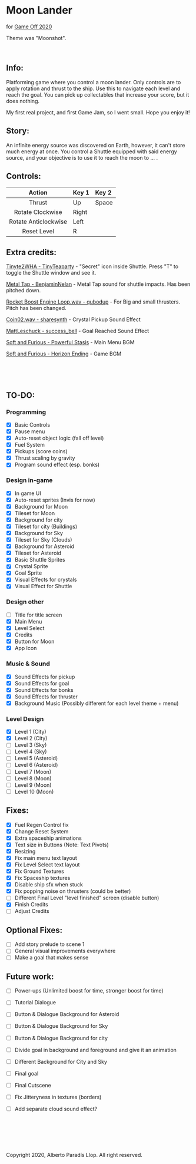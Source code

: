 # Moon Lander
for [Game Off 2020](https://itch.io/jam/game-off-2020)

Theme was "Moonshot".

&nbsp;

## Info:

Platforming game where you control a moon lander. Only controls are to apply rotation and thrust to the ship. Use this to navigate each level and reach the goal. You can pick up collectables that increase your score, but it does nothing.

My first real project, and first Game Jam, so I went small. Hope you enjoy it!

## Story:

An infinite energy source was discovered on Earth, however, it can't store much energy at once. You control a Shuttle equipped with said energy source, and your objective is to use it to reach the moon to ... .

## Controls:

Action | Key 1 | Key 2
:---: | :--- | :---
Thrust | Up | Space
Rotate Clockwise | Right | 
Rotate Anticlockwise | Left | 
Reset Level | R |

## Extra credits:

[Tinyte2WHA - TinyTeaparty](https://twitter.com/TinyTrashMnstr) - "Secret" icon inside Shuttle. Press "T" to toggle the Shuttle window and see it.

[Metal Tap - BenjaminNelan](https://freesound.org/people/BenjaminNelan/sounds/410363/) - Metal Tap sound for shuttle impacts. Has been pitched down.

[Rocket Boost Engine Loop.wav - qubodup](https://freesound.org/people/qubodup/sounds/146770/) - For Big and small thrusters. Pitch has been changed.

[Coin02.wav - sharesynth](https://freesound.org/people/sharesynth/sounds/341229/) - Crystal Pickup Sound Effect

[MattLeschuck - success_bell](https://freesound.org/people/MattLeschuck/sounds/511484/) - Goal Reached Sound Effect

[Soft and Furious - Powerful Stasis](https://freemusicarchive.org/music/Soft_and_Furious/You_know_where_to_find_me/Soft_and_Furious_-_You_know_where_to_find_me_-_07_Powerful_Stasis) - Main Menu BGM

[Soft and Furious - Horizon Ending](https://freemusicarchive.org/music/Soft_and_Furious/You_know_where_to_find_me/Soft_and_Furious_-_You_know_where_to_find_me_-_09_Horizon_Ending) - Game BGM


&nbsp;

&nbsp;



## TO-DO:

### Programming
- [X] Basic Controls
- [X] Pause menu
- [X] Auto-reset object logic (fall off level)
- [X] Fuel System
- [X] Pickups (score coins)  
- [X] Thrust scaling by gravity
- [X] Program sound effect (esp. bonks)

### Design in-game
- [X] In game UI
- [X] Auto-reset sprites (Invis for now)
- [X] Background for Moon
- [X] Tileset for Moon
- [X] Background for city
- [X] Tileset for city (Buildings)
- [X] Background for Sky
- [X] Tileset for Sky (Clouds)
- [X] Background for Asteroid
- [X] Tileset for Asteroid
- [X] Basic Shuttle Sprites
- [X] Crystal Sprite
- [X] Goal Sprite
- [X] Visual Effects for crystals
- [X] Visual Effect for Shuttle

### Design other
- [ ] Title for title screen
- [X] Main Menu
- [X] Level Select
- [X] Credits
- [X] Button for Moon
- [X] App Icon

### Music & Sound
- [X] Sound Effects for pickup
- [X] Sound Effects for goal
- [X] Sound Effects for bonks
- [X] Sound Effects for thruster
- [X] Background Music (Possibly different for each level theme + menu)

### Level Design
- [X] Level 1 (City)
- [X] Level 2 (City)
- [ ] Level 3 (Sky)
- [ ] Level 4 (Sky)
- [ ] Level 5 (Asteroid)
- [ ] Level 6 (Asteroid)
- [ ] Level 7 (Moon)
- [ ] Level 8 (Moon)
- [ ] Level 9 (Moon)
- [ ] Level 10 (Moon)

## Fixes:
- [X] Fuel Regen Control fix
- [X] Change Reset System
- [X] Extra spaceship animations
- [X] Text size in Buttons (Note: Text Pivots)
- [X] Resizing
- [X] Fix main menu text layout
- [X] Fix Level Select text layout
- [X] Fix Ground Textures
- [X] Fix Spaceship textures
- [X] Disable ship sfx when stuck
- [X] Fix popping noise on thrusters (could be better)
- [ ] Different Final Level "level finished" screen (disable button)
- [X] Finish Credits
- [ ] Adjust Credits

## Optional Fixes:
- [ ] Add story prelude to scene 1
- [ ] General visual improvements everywhere
- [ ] Make a goal that makes sense

## Future work:
- [ ] Power-ups (Unlimited boost for time, stronger boost for time)
- [ ] Tutorial Dialogue
- [ ] Button & Dialogue Background for Asteroid
- [ ] Button & Dialogue Background for Sky
- [ ] Button & Dialogue Background for city
- [ ] Divide goal in background and foreground and give it an animation
- [ ] Different Background for City and Sky
- [ ] Final goal
- [ ] Final Cutscene
- [ ] Fix Jitteryness in textures (borders)
- [ ] Add separate cloud sound effect?



&nbsp;
 
&nbsp;

&nbsp;

Copyright 2020, Alberto Paradís Llop. All right reserved.
